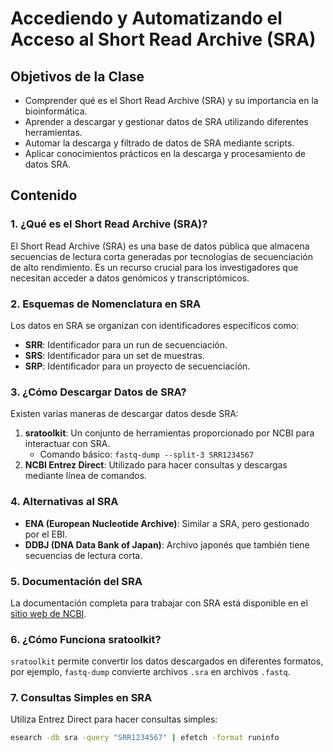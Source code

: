 # Accediendo y Automatizando el Acceso al Short Read Archive (SRA)

## Objetivos de la Clase

- Comprender qué es el Short Read Archive (SRA) y su importancia en la bioinformática.
- Aprender a descargar y gestionar datos de SRA utilizando diferentes herramientas.
- Automar la descarga y filtrado de datos de SRA mediante scripts.
- Aplicar conocimientos prácticos en la descarga y procesamiento de datos SRA.

## Contenido

### 1. ¿Qué es el Short Read Archive (SRA)?

El Short Read Archive (SRA) es una base de datos pública que almacena secuencias de lectura corta generadas por tecnologías de secuenciación de alto rendimiento. Es un recurso crucial para los investigadores que necesitan acceder a datos genómicos y transcriptómicos.

### 2. Esquemas de Nomenclatura en SRA

Los datos en SRA se organizan con identificadores específicos como:

- **SRR**: Identificador para un run de secuenciación.
- **SRS**: Identificador para un set de muestras.
- **SRP**: Identificador para un proyecto de secuenciación.

### 3. ¿Cómo Descargar Datos de SRA?

Existen varias maneras de descargar datos desde SRA:

1. **sratoolkit**: Un conjunto de herramientas proporcionado por NCBI para interactuar con SRA.
   - Comando básico: `fastq-dump --split-3 SRR1234567`
2. **NCBI Entrez Direct**: Utilizado para hacer consultas y descargas mediante línea de comandos.

### 4. Alternativas al SRA

- **ENA (European Nucleotide Archive)**: Similar a SRA, pero gestionado por el EBI.
- **DDBJ (DNA Data Bank of Japan)**: Archivo japonés que también tiene secuencias de lectura corta.

### 5. Documentación del SRA

La documentación completa para trabajar con SRA está disponible en el [sitio web de NCBI](https://www.ncbi.nlm.nih.gov/sra/docs/).

### 6. ¿Cómo Funciona sratoolkit?

`sratoolkit` permite convertir los datos descargados en diferentes formatos, por ejemplo, `fastq-dump` convierte archivos `.sra` en archivos `.fastq`.

### 7. Consultas Simples en SRA

Utiliza Entrez Direct para hacer consultas simples:

```bash
esearch -db sra -query "SRR1234567" | efetch -format runinfo
